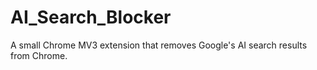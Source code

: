 # AI_Search_Blocker
A small Chrome MV3 extension that removes Google's AI search results from Chrome.
